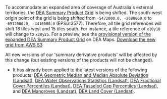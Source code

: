 To accommodate an expanded area of coverage of Australia's external territories, the [DEA Summary Product Grid](/guides/reference/collection_3_summary_grid/) is being shifted. The south-west origin point of the grid is being shifted from `-5472000.0, -2688000.0` to `-6912000.0, -4416000.0` (EPSG:3577). Therefore, all tile grid references will shift 18 tiles west and 15 tiles south. For instance, a tile reference of `x10y10` will change to `x28y25`. For a preview, see the [provisional version of the expanded DEA Summary Product Grid](https://maps.dea.ga.gov.au/#share=s-avXJqwjUtf55qGUmweYY5KYoVnI) on DEA Maps. [Download the new grid from AWS S3](https://dea-public-data.s3.ap-southeast-2.amazonaws.com/derivative/ga_summary_grid_c3_expanded.geojson)

All new versions of our 'summary derivative products' will be affected by this change (but existing versions of the products will not be changed).

* It has already been applied to the latest versions of the following products: [DEA Geometric Median and Median Absolute Deviation (Landsat)](/data/product/dea-geometric-median-and-median-absolute-deviation-landsat/), [DEA Water Observations Statistics (Landsat)](/data/product/dea-water-observations-statistics-landsat/), [DEA Fractional Cover Percentiles (Landsat)](/data/product/dea-fractional-cover-percentiles-landsat/), [DEA Tasseled Cap Percentiles (Landsat)](/data/product/dea-tasseled-cap-percentiles-landsat/), and [DEA Mangroves (Landsat)](/data/product/dea-mangroves/), [DEA Land Cover (Landsat)](/data/product/dea-land-cover-landsat/).

